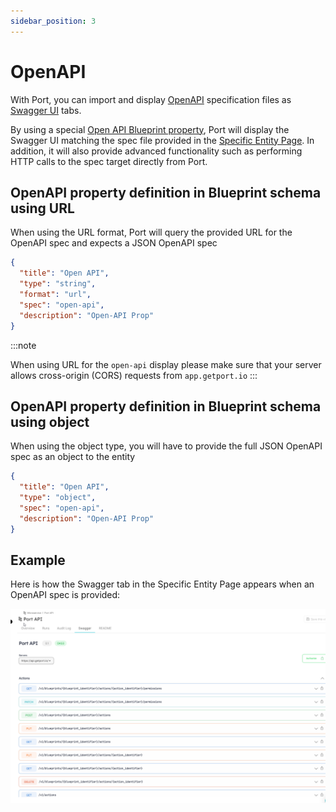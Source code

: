 ```yaml
---
sidebar_position: 3
---
```


# OpenAPI

With Port, you can import and display [OpenAPI](https://www.openapis.org/) specification files as [Swagger UI](https://swagger.io/) tabs.

By using a special [Open API Blueprint property](../blueprint/blueprint.md#openapi-specification-as-url), Port will display the Swagger UI matching the spec file provided in the [Specific Entity Page](../entity/entity.md#entity-page). In addition, it will also provide advanced functionality such as performing HTTP calls to the spec target directly from Port.

## OpenAPI property definition in Blueprint schema using URL

When using the URL format, Port will query the provided URL for the OpenAPI spec and expects a JSON OpenAPI spec

```json showLineNumbers
{
  "title": "Open API",
  "type": "string",
  "format": "url",
  "spec": "open-api",
  "description": "Open-API Prop"
}
```

:::note

When using URL for the `open-api` display please make sure that your server allows cross-origin (CORS) requests from `app.getport.io`
:::

## OpenAPI property definition in Blueprint schema using object

When using the object type, you will have to provide the full JSON OpenAPI spec as an object to the entity

```json showLineNumbers
{
  "title": "Open API",
  "type": "object",
  "spec": "open-api",
  "description": "Open-API Prop"
}
```

## Example

Here is how the Swagger tab in the Specific Entity Page appears when an OpenAPI spec is provided:

![OpenAPI Example](../../../static/img/software-catalog/widgets/openAPI.png)
